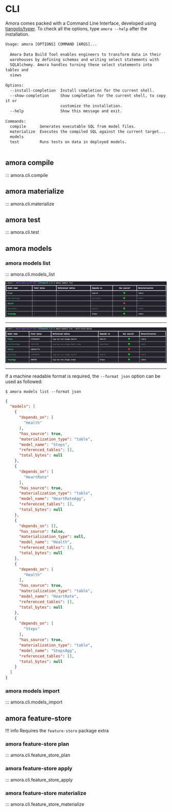 # CLI

Amora comes packed with a Command Line Interface, developed using [tiangolo/typer](http://typer.tiangolo.com). 
To check all the options, type `amora --help` after the installation.

```
Usage: amora [OPTIONS] COMMAND [ARGS]...

  Amora Data Build Tool enables engineers to transform data in their
  warehouses by defining schemas and writing select statements with
  SQLAlchemy. Amora handles turning these select statements into tables and
  views

Options:
  --install-completion  Install completion for the current shell.
  --show-completion     Show completion for the current shell, to copy it or
                        customize the installation.
  --help                Show this message and exit.

Commands:
  compile      Generates executable SQL from model files.
  materialize  Executes the compiled SQL against the current target...
  models
  test         Runs tests on data in deployed models.


```

## amora compile

::: amora.cli.compile

## amora materialize

::: amora.cli.materialize

## amora test

::: amora.cli.test

## amora models

### amora models list

::: amora.cli.models_list

![amora models list](static/cli/amora-models-list.png)

---

![amora models list --with-total-bytes](static/cli/amora-models-list-with-total-bytes.png)

---
If a machine readable format is required, the `--format json` option can be used as followed:

```shell
$ amora models list --format json
```

```json
{
  "models": [
    {
      "depends_on": [
        "Health"
      ],
      "has_source": true,
      "materialization_type": "table",
      "model_name": "Steps",
      "referenced_tables": [],
      "total_bytes": null
    },
    {
      "depends_on": [
        "HeartRate"
      ],
      "has_source": true,
      "materialization_type": "table",
      "model_name": "HeartRateAgg",
      "referenced_tables": [],
      "total_bytes": null
    },
    {
      "depends_on": [],
      "has_source": false,
      "materialization_type": null,
      "model_name": "Health",
      "referenced_tables": [],
      "total_bytes": null
    },
    {
      "depends_on": [
        "Health"
      ],
      "has_source": true,
      "materialization_type": "table",
      "model_name": "HeartRate",
      "referenced_tables": [],
      "total_bytes": null
    },
    {
      "depends_on": [
        "Steps"
      ],
      "has_source": true,
      "materialization_type": "table",
      "model_name": "StepsAgg",
      "referenced_tables": [],
      "total_bytes": null
    }
  ]
}

```

### amora models import
::: amora.cli.models_import

## amora feature-store 

!!! info
    Requires the `feature-store` package extra

### amora feature-store plan
::: amora.cli.feature_store_plan

### amora feature-store apply
::: amora.cli.feature_store_apply

### amora feature-store materialize
::: amora.cli.feature_store_materialize